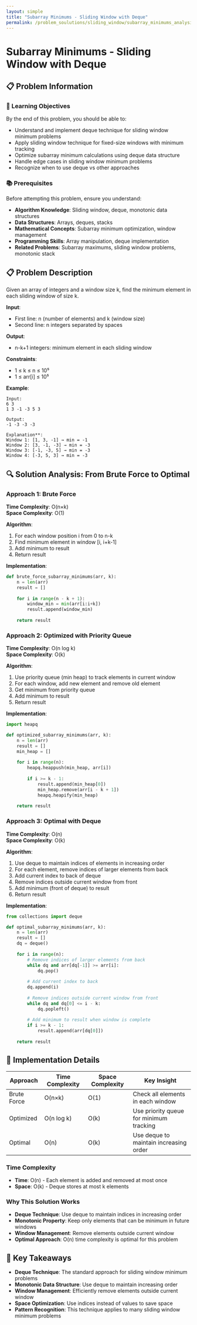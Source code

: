 ```yaml
---
layout: simple
title: "Subarray Minimums - Sliding Window with Deque"
permalink: /problem_soulutions/sliding_window/subarray_minimums_analysis
---
```


# Subarray Minimums - Sliding Window with Deque

## 📋 Problem Information

### 🎯 **Learning Objectives**
By the end of this problem, you should be able to:
- Understand and implement deque technique for sliding window minimum problems
- Apply sliding window technique for fixed-size windows with minimum tracking
- Optimize subarray minimum calculations using deque data structure
- Handle edge cases in sliding window minimum problems
- Recognize when to use deque vs other approaches

### 📚 **Prerequisites**
Before attempting this problem, ensure you understand:
- **Algorithm Knowledge**: Sliding window, deque, monotonic data structures
- **Data Structures**: Arrays, deques, stacks
- **Mathematical Concepts**: Subarray minimum optimization, window management
- **Programming Skills**: Array manipulation, deque implementation
- **Related Problems**: Subarray maximums, sliding window problems, monotonic stack

## 📋 Problem Description

Given an array of integers and a window size k, find the minimum element in each sliding window of size k.

**Input**: 
- First line: n (number of elements) and k (window size)
- Second line: n integers separated by spaces

**Output**: 
- n-k+1 integers: minimum element in each sliding window

**Constraints**:
- 1 ≤ k ≤ n ≤ 10⁵
- 1 ≤ arr[i] ≤ 10⁵

**Example**:
```
Input:
6 3
1 3 -1 -3 5 3

Output:
-1 -3 -3 -3

Explanation**: 
Window 1: [1, 3, -1] → min = -1
Window 2: [3, -1, -3] → min = -3
Window 3: [-1, -3, 5] → min = -3
Window 4: [-3, 5, 3] → min = -3
```

## 🔍 Solution Analysis: From Brute Force to Optimal

### Approach 1: Brute Force
**Time Complexity**: O(n×k)  
**Space Complexity**: O(1)

**Algorithm**:
1. For each window position i from 0 to n-k
2. Find minimum element in window [i, i+k-1]
3. Add minimum to result
4. Return result

**Implementation**:
```python
def brute_force_subarray_minimums(arr, k):
    n = len(arr)
    result = []
    
    for i in range(n - k + 1):
        window_min = min(arr[i:i+k])
        result.append(window_min)
    
    return result
```

### Approach 2: Optimized with Priority Queue
**Time Complexity**: O(n log k)  
**Space Complexity**: O(k)

**Algorithm**:
1. Use priority queue (min heap) to track elements in current window
2. For each window, add new element and remove old element
3. Get minimum from priority queue
4. Add minimum to result
5. Return result

**Implementation**:
```python
import heapq

def optimized_subarray_minimums(arr, k):
    n = len(arr)
    result = []
    min_heap = []
    
    for i in range(n):
        heapq.heappush(min_heap, arr[i])
        
        if i >= k - 1:
            result.append(min_heap[0])
            min_heap.remove(arr[i - k + 1])
            heapq.heapify(min_heap)
    
    return result
```

### Approach 3: Optimal with Deque
**Time Complexity**: O(n)  
**Space Complexity**: O(k)

**Algorithm**:
1. Use deque to maintain indices of elements in increasing order
2. For each element, remove indices of larger elements from back
3. Add current index to back of deque
4. Remove indices outside current window from front
5. Add minimum (front of deque) to result
6. Return result

**Implementation**:
```python
from collections import deque

def optimal_subarray_minimums(arr, k):
    n = len(arr)
    result = []
    dq = deque()
    
    for i in range(n):
        # Remove indices of larger elements from back
        while dq and arr[dq[-1]] >= arr[i]:
            dq.pop()
        
        # Add current index to back
        dq.append(i)
        
        # Remove indices outside current window from front
        while dq and dq[0] <= i - k:
            dq.popleft()
        
        # Add minimum to result when window is complete
        if i >= k - 1:
            result.append(arr[dq[0]])
    
    return result
```

## 🔧 Implementation Details

| Approach | Time Complexity | Space Complexity | Key Insight |
|----------|----------------|------------------|-------------|
| Brute Force | O(n×k) | O(1) | Check all elements in each window |
| Optimized | O(n log k) | O(k) | Use priority queue for minimum tracking |
| Optimal | O(n) | O(k) | Use deque to maintain increasing order |

### Time Complexity
- **Time**: O(n) - Each element is added and removed at most once
- **Space**: O(k) - Deque stores at most k elements

### Why This Solution Works
- **Deque Technique**: Use deque to maintain indices in increasing order
- **Monotonic Property**: Keep only elements that can be minimum in future windows
- **Window Management**: Remove elements outside current window
- **Optimal Approach**: O(n) time complexity is optimal for this problem

## 🚀 Key Takeaways

- **Deque Technique**: The standard approach for sliding window minimum problems
- **Monotonic Data Structure**: Use deque to maintain increasing order
- **Window Management**: Efficiently remove elements outside current window
- **Space Optimization**: Use indices instead of values to save space
- **Pattern Recognition**: This technique applies to many sliding window minimum problems